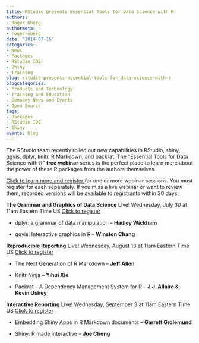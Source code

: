 ```yaml
---
title: RStudio presents Essential Tools for Data Science with R
authors:
- Roger Oberg
authormeta: 
- roger-oberg
date: '2014-07-16'
categories:
- News
- Packages
- RStudio IDE
- Shiny
- Training
slug: rstudio-presents-essential-tools-for-data-science-with-r
blogcategories:
- Products and Technology
- Training and Education
- Company News and Events
- Open Source
tags:
- Packages
- RStudio IDE
- Shiny
events: blog
---
```



The RStudio team recently rolled out new capabilities in RStudio, shiny, ggvis, dplyr, knitr, R Markdown, and packrat. The "Essential Tools for Data Science with R" **free webinar** series is the perfect place to learn more about the power of these R packages from the authors themselves.

[Click to learn more and register ](http://pages.rstudio.net/Webniar-Series-Essential-Tools-for-R.html)for one or more webinar sessions. You must register for each separately. If you miss a live webinar or want to review them, recorded versions will be available to registrants within 30 days.

**The Grammar and Graphics of Data Science**
Live! Wednesday, July 30 at 11am Eastern Time US  [Click to register](http://pages.rstudio.net/Webniar-Series-Essential-Tools-for-R.html)

  * dplyr: a grammar of data manipulation – **Hadley Wickham**

  * ggvis: Interactive graphics in R - **Winston Chang**

**Reproducible Reporting**
Live! Wednesday, August 13 at 11am Eastern Time US  [Click to register](http://pages.rstudio.net/Webniar-Series-2-Essential-Tools-for-R.html)

  * The Next Generation of R Markdown – **Jeff Allen**

  * Knitr Ninja – **Yihui Xie**

  * Packrat – A Dependency Management System for R – **J.J. Allaire & Kevin Ushey**

**Interactive Reporting**
Live! Wednesday, September 3 at 11am Eastern Time US  [Click to register](http://pages.rstudio.net/Webniar-Series-3-Essential-Tools-for-R.html)

  * Embedding Shiny Apps in R Markdown documents – **Garrett Grolemund**

  * Shiny: R made interactive – **Joe Cheng**

